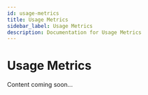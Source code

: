 ```yaml
---
id: usage-metrics
title: Usage Metrics
sidebar_label: Usage Metrics
description: Documentation for Usage Metrics
---
```


# Usage Metrics

Content coming soon...
